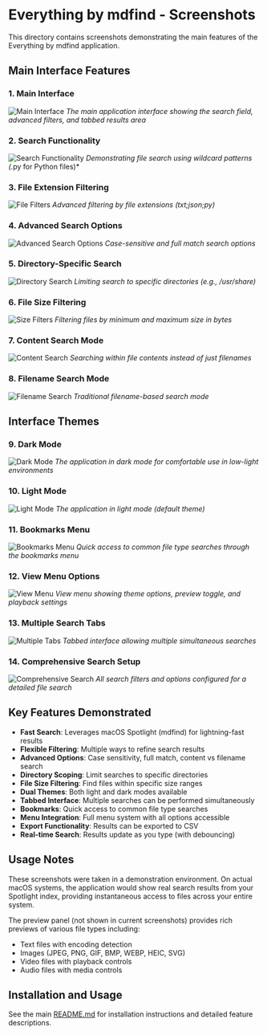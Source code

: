 # Everything by mdfind - Screenshots

This directory contains screenshots demonstrating the main features of the Everything by mdfind application.

## Main Interface Features

### 1. Main Interface
![Main Interface](01_main_interface.png)
*The main application interface showing the search field, advanced filters, and tabbed results area*

### 2. Search Functionality
![Search Functionality](02_search_functionality.png)
*Demonstrating file search using wildcard patterns (*.py for Python files)*

### 3. File Extension Filtering
![File Filters](03_file_filters.png)
*Advanced filtering by file extensions (txt;json;py)*

### 4. Advanced Search Options
![Advanced Search Options](04_advanced_search_options.png)
*Case-sensitive and full match search options*

### 5. Directory-Specific Search
![Directory Search](05_directory_search.png)
*Limiting search to specific directories (e.g., /usr/share)*

### 6. File Size Filtering
![Size Filters](06_size_filters.png)
*Filtering files by minimum and maximum size in bytes*

### 7. Content Search Mode
![Content Search](07_content_search.png)
*Searching within file contents instead of just filenames*

### 8. Filename Search Mode
![Filename Search](08_filename_search.png)
*Traditional filename-based search mode*

## Interface Themes

### 9. Dark Mode
![Dark Mode](09_dark_mode.png)
*The application in dark mode for comfortable use in low-light environments*

### 10. Light Mode
![Light Mode](10_light_mode.png)
*The application in light mode (default theme)*

### 11. Bookmarks Menu
![Bookmarks Menu](13_bookmarks_menu.png)
*Quick access to common file type searches through the bookmarks menu*

### 12. View Menu Options
![View Menu](14_view_menu.png)
*View menu showing theme options, preview toggle, and playback settings*

### 13. Multiple Search Tabs
![Multiple Tabs](15_multiple_tabs.png)
*Tabbed interface allowing multiple simultaneous searches*

### 14. Comprehensive Search Setup
![Comprehensive Search](16_comprehensive_search.png)
*All search filters and options configured for a detailed file search*

## Key Features Demonstrated

- **Fast Search**: Leverages macOS Spotlight (mdfind) for lightning-fast results
- **Flexible Filtering**: Multiple ways to refine search results
- **Advanced Options**: Case sensitivity, full match, content vs filename search
- **Directory Scoping**: Limit searches to specific directories
- **File Size Filtering**: Find files within specific size ranges
- **Dual Themes**: Both light and dark modes available
- **Tabbed Interface**: Multiple searches can be performed simultaneously
- **Bookmarks**: Quick access to common file type searches
- **Menu Integration**: Full menu system with all options accessible
- **Export Functionality**: Results can be exported to CSV
- **Real-time Search**: Results update as you type (with debouncing)

## Usage Notes

These screenshots were taken in a demonstration environment. On actual macOS systems, the application would show real search results from your Spotlight index, providing instantaneous access to files across your entire system.

The preview panel (not shown in current screenshots) provides rich previews of various file types including:
- Text files with encoding detection
- Images (JPEG, PNG, GIF, BMP, WEBP, HEIC, SVG)
- Video files with playback controls
- Audio files with media controls

## Installation and Usage

See the main [README.md](../README.md) for installation instructions and detailed feature descriptions.